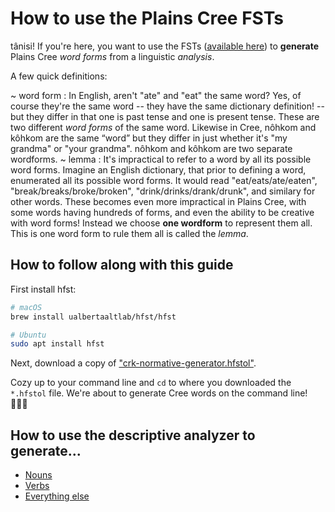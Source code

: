 How to use the Plains Cree FSTs
===============================

tânisi! If you're here, you want to use the FSTs ([available
here][releases]) to **generate** Plains Cree _word forms_ from
a linguistic _analysis_.

[releases]: https://github.com/UAlbertaALTLab/plains-cree-fsts/releases

A few quick definitions:

~ word form
: In English, aren't "ate" and "eat" the same word? Yes, of course
they're the same word -- they have the same dictionary definition! --
but they differ in that one is past tense and one is present tense.
These are two different <dfn>word forms</dfn> of the same word. Likewise
in Cree, <span lang="crk">nôhkom</span> and <span
lang="crk">kôhkom</span> are the same “word” but they differ in just
whether it's "my grandma" or "your grandma". nôhkom and kôhkom are two
separate wordforms.
~ lemma
: It's impractical to refer to a word by all its possible word forms.
Imagine an English dictionary, that prior to defining a word, enumerated
all its possible word forms. It would read "eat/eats/ate/eaten",
"break/breaks/broke/broken", "drink/drinks/drank/drunk", and similary for
other words. These becomes even more impractical in Plains Cree, with
some words having hundreds of forms, and even the ability to be creative
with word forms! Instead we choose **one wordform** to represent them
all. This is one word form to rule them all is called the
<dfn>lemma</dfn>.

How to follow along with this guide
-----------------------------------

First install hfst:

```sh
# macOS
brew install ualbertaaltlab/hfst/hfst
```

```sh
# Ubuntu
sudo apt install hfst
```

Next, download a copy of ["crk-normative-generator.hfstol"][generator].

Cozy up to your command line and `cd` to where you downloaded the
`*.hfstol` file. We're about to generate Cree words on the command line!
🧑🏽‍💻


[generator]: https://github.com/UAlbertaALTLab/plains-cree-fsts/releases/download/201911011451/crk-normative-generator.hfstol


How to use the descriptive analyzer to generate...
--------------------------------------------------

 * [Nouns](./nouns)
 * [Verbs](./verbs)
 * [Everything else](./ipc)
